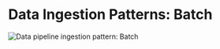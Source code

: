 # Data Ingestion Patterns: Batch

![Data pipeline ingestion pattern: Batch](https://github.com/os-climate/os_c_data_commons/blob/main/images/architecture/Data-Ingestion-Batch-ingestion-pattern.png)